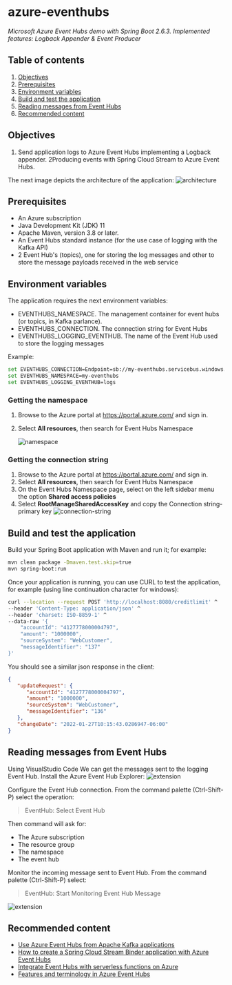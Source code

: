 # azure-eventhubs
*Microsoft Azure Event Hubs demo with Spring Boot 2.6.3. Implemented features: Logback Appender & Event Producer*

## Table of contents
1. [Objectives](#Objectives)
2. [Prerequisites](#prerequisites)
3. [Environment variables](#environment-variables)
4. [Build and test the application](#build-and-test-the-application)
5. [Reading messages from Event Hubs](#reading-messages-from-event-hubs)
6. [Recommended content](#recommended-content)

## Objectives
1. Send application logs to Azure Event Hubs implementing a Logback appender.
2Producing events with Spring Cloud Stream to Azure Event Hubs.

The next image depicts the architecture of the application:
![architecture](./docs/architecture.png)

## Prerequisites
* An Azure subscription
* Java Development Kit (JDK) 11
* Apache Maven, version 3.8 or later.
* An Event Hubs standard instance (for the use case of logging with the Kafka API)
* 2 Event Hub's (topics), one for storing the log messages and other to store the message payloads received in the web service 

## Environment variables
The application requires the next environment variables:
* EVENTHUBS_NAMESPACE. The management container for event hubs (or topics, in Kafka parlance).
* EVENTHUBS_CONNECTION. The connection string for Event Hubs
* EVENTHUBS_LOGGING_EVENTHUB. The name of the Event Hub used to store the logging messages

Example:
~~~bash
set EVENTHUBS_CONNECTION=Endpoint=sb://my-eventhubs.servicebus.windows.net/;SharedAccessKeyName=RootManageSharedAccessKey;SharedAccessKey=aabbccddeeffgghhhiii= 
set EVENTHUBS_NAMESPACE=my-eventhubs
set EVENTHUBS_LOGGING_EVENTHUB=logs
~~~
### Getting the namespace
1. Browse to the Azure portal at https://portal.azure.com/ and sign in.
2. Select **All resources**, then search for Event Hubs Namespace

   ![namespace](./docs/event-hubs-namespace.jpg)

### Getting the connection string
1. Browse to the Azure portal at https://portal.azure.com/ and sign in.
2. Select **All resources**, then search for Event Hubs Namespace
3. On the Event Hubs Namespace page, select on the left sidebar menu the option **Shared access policies**
4. Select **RootManageSharedAccessKey** and copy the Connection string-primary key
   ![connection-string](./docs/event-hubs-connectionstring.jpg)

## Build and test the application

Build your Spring Boot application with Maven and run it; for example:
~~~bash
mvn clean package -Dmaven.test.skip=true
mvn spring-boot:run
~~~

Once your application is running, you can use CURL to test the application, for example (using line continuation character for windows):
~~~bash
curl --location --request POST 'http://localhost:8080/creditlimit' ^
--header 'Content-Type: application/json' ^
--header 'charset: ISO-8859-1' ^
--data-raw '{
    "accountId": "4127778000004797",
    "amount": "1000000",
    "sourceSystem": "WebCustomer",
    "messageIdentifier": "137"
}'
~~~

You should see a similar json response in the client:
~~~json
{
   "updateRequest": {
      "accountId": "4127778000004797",
      "amount": "1000000",
      "sourceSystem": "WebCustomer",
      "messageIdentifier": "136"
   },
   "changeDate": "2022-01-27T10:15:43.0286947-06:00"
}
~~~

## Reading messages from Event Hubs
Using VisualStudio Code We can get the messages sent to the logging Event Hub. Install the Azure Event Hub Explorer:
![extension](./docs/vs-code-extension.jpg)

Configure the Event Hub connection. From the command palette (Ctrl-Shift-P) select the operation:
>EventHub: Select Event Hub

Then command will ask for:
* The Azure subscription
* The resource group
* The namespace
* The event hub

Monitor the incoming message sent to Event Hub. From the command palette (Ctrl-Shift-P) select:
>EventHub: Start Monitoring Event Hub Message
 
![extension](./docs/vs-code-monitor.jpg)

## Recommended content
* [Use Azure Event Hubs from Apache Kafka applications](https://docs.microsoft.com/en-us/azure/event-hubs/event-hubs-for-kafka-ecosystem-overview)
* [How to create a Spring Cloud Stream Binder application with Azure Event Hubs](https://docs.microsoft.com/en-us/azure/developer/java/spring-framework/configure-spring-cloud-stream-binder-java-app-azure-event-hub)
* [Integrate Event Hubs with serverless functions on Azure](https://docs.microsoft.com/en-us/azure/architecture/serverless/event-hubs-functions/event-hubs-functions)
* [Features and terminology in Azure Event Hubs](https://docs.microsoft.com/en-us/azure/event-hubs/event-hubs-features)
